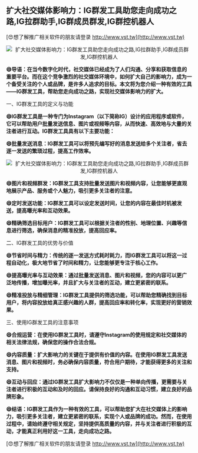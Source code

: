 ## **扩大社交媒体影响力：IG群发工具助您走向成功之路,IG拉群助手,IG群成员群发,IG群控机器人**

[😍想了解推广相关软件的朋友请登录 http://www.vst.tw](http://www.vst.tw)

 <center><img src="https://vst.tw/MP4/tuiguang/png/2.png" alt="扩大社交媒体影响力：IG群发工具助您走向成功之路,IG拉群助手,IG群成员群发,IG群控机器人"></center>

**😄导语：在当今数字化时代，社交媒体已经成为了人们沟通、分享和获取信息的重要平台。而在这个竞争激烈的社交媒体环境中，如何扩大自己的影响力，成为一个备受关注的个人或品牌，是许多人追求的目标。本文将为您介绍一种有效的工具——IG群发工具，帮助您走向成功之路，实现社交媒体影响力的扩大。**

一、IG群发工具的定义与功能

**😄IG群发工具是一种专门为Instagram（以下简称IG）设计的应用程序或软件，它可以帮助用户批量发送信息、图片或视频等内容，从而快速、高效地与大量的关注者进行互动。IG群发工具具有以下主要功能：**

**😄批量发送消息：IG群发工具可以将预先编写好的消息发送给多个关注者，省去逐一发送的繁琐过程，提高工作效率。**

 <center><img src="https://vst.tw/MP4/tuiguang/png/7.png" alt="扩大社交媒体影响力：IG群发工具助您走向成功之路,IG拉群助手,IG群成员群发,IG群控机器人"></center>

**😄图片和视频群发：IG群发工具支持批量发送图片和视频内容，让您能够更直观地展示产品、服务或个人魅力，吸引更多关注者的注意。**

**😄定时发送功能：IG群发工具可以设定发送时间，让您的内容在最佳时机被发送，提高曝光率和互动效果。**

**😄精确筛选目标用户：IG群发工具可以根据关注者的性别、地理位置、兴趣等信息进行筛选，确保消息的精准投放，提高回应率。**

二、IG群发工具的优势与价值

**😄节省时间与精力：传统的逐一发送方式耗时耗力，而IG群发工具可以将这一过程自动化，极大地节省了时间和精力，让您能够更专注于核心工作。**

**😄提高曝光率与互动效果：通过批量发送消息、图片和视频，您的内容可以更广泛地传播，增加曝光率，并且扩大与关注者的互动，建立更紧密的联系。**

**😄精准投放与精细管理：IG群发工具提供的筛选功能，可以帮助您精确找到目标用户，将内容投放给真正感兴趣的人群，提高回应率和转化率，实现更好的营销效果。**

三、使用IG群发工具的注意事项

**😄合规运营：在使用IG群发工具时，请遵守Instagram的使用规定和社交媒体的相关法律法规，确保您的操作合法合规。**

**😄内容质量：扩大影响力的关键在于提供有价值的内容。在使用IG群发工具发送消息、图片和视频时，务必确保内容质量，符合用户期待，才能获得更多的关注和支持。**

**😄互动与回应：通过IG群发工具扩大影响力不仅仅是一种单向传播，更需要与关注者进行积极的互动和及时的回应。请保持良好的沟通和互动习惯，建立良好的品牌形象。**

**😄结语：IG群发工具作为一种有效的工具，可以帮助您扩大在社交媒体上的影响力，吸引更多关注者，建立更紧密的联系，实现个人或品牌的成功。然而，在使用过程中，请始终遵守相关规定，坚持提供高质量的内容，并与关注者进行积极的互动，才能真正利用好这一工具，走向成功之路。**

[😍想了解推广相关软件的朋友请登录 http://www.vst.tw](http://www.vst.tw)



